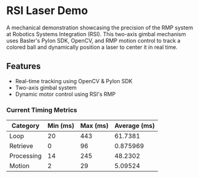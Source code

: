 # RSI Laser Demo

A mechanical demonstration showcasing the precision of the RMP system at Robotics Systems Integration (RSI).
This two-axis gimbal mechanism uses Basler's Pylon SDK, OpenCV, and RMP motion control to track a colored ball
and dynamically position a laser to center it in real time.

## Features

- Real-time tracking using OpenCV & Pylon SDK
- Two-axis gimbal system
- Dynamic motor control using RSI's RMP

### Current Timing Metrics

| Category   | Min (ms) | Max (ms) | Average (ms) |
|------------|----------|----------|--------------|
| Loop       | 20       | 443      | 61.7381      |
| Retrieve   | 0        | 96       | 0.875969     |
| Processing | 14       | 245      | 48.2302      |
| Motion     | 2        | 29       | 5.09524      |

